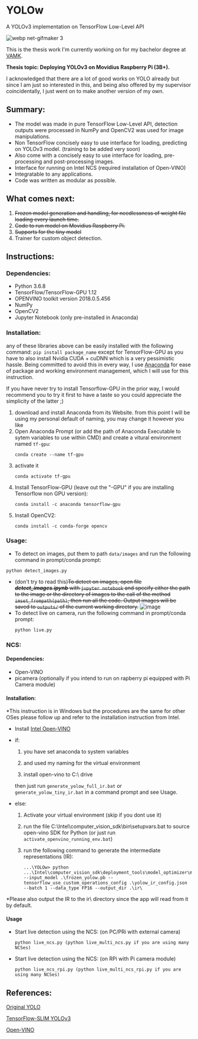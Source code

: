 # YOLOw
A YOLOv3 implementation on TensorFlow Low-Level API

![webp net-gifmaker 3](https://user-images.githubusercontent.com/18170028/52903429-d9288180-3225-11e9-8249-ed435b234931.gif)

This is the thesis work I'm currently working on for my bachelor degree at [VAMK](http://www.puv.fi/en/ "VAMK's Homepage").

**Thesis topic: Deploying YOLOv3 on Movidius Raspberry Pi (3B+).**

I acknowledged that there are a lot of good works on YOLO already but since I am just so interested in this, and being also offered by my supervisor coincidentally, I just went on to make another version of my own.

## Summary:
* The model was made in pure TensorFlow Low-Level API, detection outputs were processed in NumPy and OpenCV2 was used for image manipulations.
* Non TensorFlow concisely easy to use interface for loading, predicting on YOLOv3 model. (training to be added very soon)
* Also come with a concisely easy to use interface for loading, pre-processing and post-processing images.
* Interface for running on Intel NCS (required installation of Open-VINO)
* Integratable to any applications.
* Code was written as modular as possible.


## What comes next:
1. ~~Frozen model generation and handling, for needlessness of weight file loading every launch time.~~
2. ~~Code to run model on Movidius Raspberry Pi.~~
3. ~~Supports for the tiny model~~
3. Trainer for custom object detection.

## Instructions:

### Dependencies:
- Python 3.6.8
- TensorFlow/TensorFlow-GPU 1.12
- OPENVINO toolkit version 2018.0.5.456
- NumPy
- OpenCV2
- Jupyter Notebook (only pre-installed in Anaconda)

### Installation:
any of these libraries above can be easily installed with the following command: `pip install package_name` except for TensorFlow-GPU as you have to also install Nvidia CUDA + cuDNN which is a very pessimistic hassle. Being committed to avoid this in every way, I use [Anaconda](https://www.anaconda.com/ "Anaconda Homepage") for ease of package and working environment management, which I will use for this instruction.

If you have never try to install Tensorflow-GPU in the prior way, I would recommend you to try it first to have a taste so you could appreciate the simplicity of the latter ;)

1. download and install Anaconda from its Website.
   from this point I will be using my personal default of naming, you may change it however you like
2. Open Anaconda Prompt (or add the path of Anaconda Executable to sytem variables to use within CMD) and create a vitural environment named `tf-gpu`:
      ```
      conda create --name tf-gpu
      ```
3. activate it
      ```
      conda activate tf-gpu
      ```
4. Install TensorFlow-GPU (leave out the "-GPU" if you are installing Tensorflow non GPU version):
      ```
      conda install -c anaconda tensorflow-gpu
      ```
5. Install OpenCV2:
      ```
      conda install -c conda-forge opencv
      ```

### Usage:
* To detect on images, put them to path `data/images` and run the following command in prompt/conda prompt:
```
python detect_images.py
```

* (don't try to read this)~~To detect on images, open file ***detect_images.ipynb*** with `jupyter notebook` and specify either the path to the image or the directory of images to the call of the method `imset_frompath(path)`, then run all the code. Output images will be saved to `outputs/` of the current working directory.~~
![image](https://user-images.githubusercontent.com/18170028/52904485-ab4b3900-3235-11e9-9a79-c23e94c1bf28.png)
* To detect live on camera, run the following command in prompt/conda prompt:
    ```
    python live.py
    ```
### NCS:

#### Dependencies:
- Open-VINO
- picamera (optionally if you intend to run on rapberry pi equipped with Pi Camera module)
#### Installation:
*This instruction is in Windows but the procedures are the same for other OSes please follow up and refer to the installation instruction from Intel.
- Install [Intel Open-VINO](https://software.intel.com/en-us/openvino-toolkit)
- if:

     1. you have set anaconda to system variables

     2. and used my naming for the virtual environment

     3. install open-vino to C:\ drive

  then just run `generate_yolow_full_ir.bat` or `generate_yolow_tiny_ir.bat` in a command prompt and see Usage.

- else:

     1. Activate your virtual environment (skip if you dont use it)

     2. run the file C:\Intel\computer_vision_sdk\bin\setupvars.bat to source open-vino SDK for Python (or just run `activate_openvino_running_env.bat`)

     3. run the following command to generate the intermediate representations (IR):
         ```
         ...\YOLOw> python ...\Intel\computer_vision_sdk\deployment_tools\model_optimizer\mo_tf.py --input_model .\frozen_yolow.pb --tensorflow_use_custom_operations_config .\yolow_ir_config.json --batch 1 --data_type FP16 --output_dir .\ir\
         ```
 *Please also output the IR to the ir\ directory since the app will read from it by default.
#### Usage
- Start live detection using the NCS: (on PC/PRi with external camera)
    ```
    python live_ncs.py (python live_multi_ncs.py if you are using many NCSes)
    ```
- Start live detection using the NCS: (on RPi with Pi camera module)
    ```
    python live_ncs_rpi.py (python live_multi_ncs_rpi.py if you are using many NCSes)
    ```
  
## References:
[Original YOLO](https://github.com/pjreddie/darknet/wiki/YOLO:-Real-Time-Object-Detection)

[TensorFlow-SLIM YOLOv3](https://github.com/mystic123/tensorflow-yolo-v3)

[Open-VINO](https://software.intel.com/en-us/articles/OpenVINO-ModelOptimizer)

